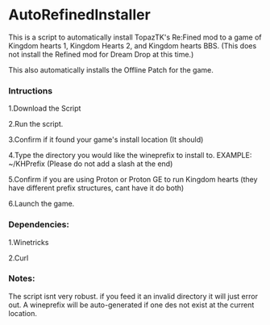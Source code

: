 # AutoRefinedInstaller

This is a script to automatically install TopazTK's Re:Fined mod to a game of Kingdom hearts 1, Kingdom Hearts 2, and Kingdom hearts BBS. (This does not install the Refined mod for Dream Drop at this time.)

This also automatically installs the Offline Patch for the game. 

### Intructions
 
 1.Download the Script
 
 2.Run the script.
 
 3.Confirm if it found your game's install location (It should)
 
 4.Type the directory you would like the wineprefix to install to. EXAMPLE: ~/KHPrefix (Please do not add a slash at the end)
 
 5.Confirm if you are using Proton or Proton GE to run Kingdom hearts (they have different prefix structures, cant have it do both)
 
 6.Launch the game.
 
 
 
 
### Dependencies:
  
  1.Winetricks
  
  2.Curl
  
  
  
### Notes:

  The script isnt very robust. if you feed it an invalid directory it will just error out. A wineprefix will be auto-generated if one des not exist at the current location. 
  
